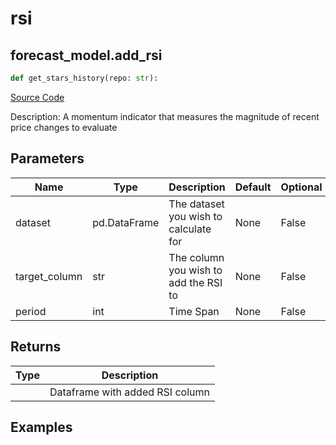 # rsi

## forecast_model.add_rsi

```python
def get_stars_history(repo: str):
```
[Source Code](https://github.com/OpenBB-finance/OpenBBTerminal/tree/main/openbb_terminal/forecast/forecast_model.py#L224)

Description: A momentum indicator that measures the magnitude of recent price changes to evaluate

## Parameters

| Name | Type | Description | Default | Optional |
| ---- | ---- | ----------- | ------- | -------- |
| dataset | pd.DataFrame | The dataset you wish to calculate for | None | False |
| target_column | str | The column you wish to add the RSI to | None | False |
| period | int | Time Span | None | False |

## Returns

| Type | Description |
| ---- | ----------- |
|  | Dataframe with added RSI column |

## Examples


